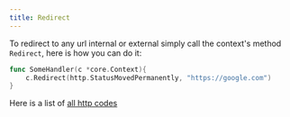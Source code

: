 ```yaml
---
title: Redirect
---
```


To redirect to any url internal or external simply call the context's method `Redirect`, here is how you can do it:
```go
func SomeHandler(c *core.Context){
	c.Redirect(http.StatusMovedPermanently, "https://google.com")
}
```
Here is a list of [all http codes](https://golang.org/src/net/http/status.go)
